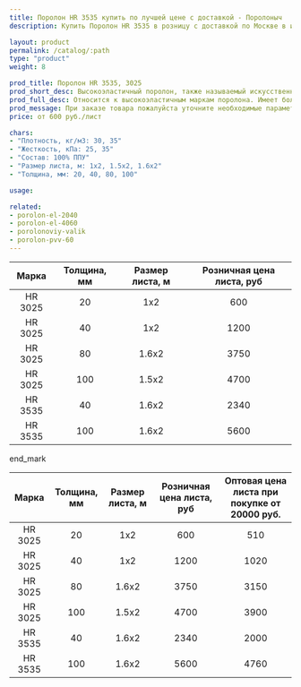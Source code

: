 ```yaml
---
title: Поролон HR 3535 купить по лучшей цене с доставкой - Поролоныч
description: Купить Поролон HR 3535 в розницу с доставкой по Москве в интернет-магазине Поролоныча.

layout: product
permalink: /catalog/:path
type: "product"
weight: 8

prod_title: Поролон HR 3535, 3025
prod_short_desc: Высокоэластичный поролон, также называемый искусственный латекс. В этом поролоне не остаются вмятины даже после длительной эксплуатации.
prod_full_desc: Относится к высокоэластичным маркам поролона. Имеет большое значение плотности и пониженное значение жесткости. HR-марки обладают высокой несущей способностью, повышенной комфортностью и высоким показателем восстанавливаемости. HR 3535 эффективно «работает» при низких и высоких нагрузках за счет ячеек разного размера. Эта особенность HR-марок способствует применению HR 3535 в мебели для людей разного веса.
prod_message: При заказе товара пожалуйста уточните необходимые параметры (толщина, размер листа и количество листов).
price: от 600 руб./лист

chars:
- "Плотность, кг/м3: 30, 35"
- "Жесткость, кПа: 25, 35"
- "Состав: 100% ППУ"
- "Размер листа, м: 1х2, 1.5х2, 1.6х2"
- "Толщина, мм: 20, 40, 80, 100"

usage:

related:
- porolon-el-2040
- porolon-el-4060
- porolonoviy-valik
- porolon-pvv-60
---
```

Марка | Толщина, мм | Размер листа, м | Розничная цена листа, руб |
|:-----------:|:-----------:|:---------------:|:-------------------:|
HR 3025|20|1x2|600
HR 3025|40|1x2|1200
HR 3025|80|1.6x2|3750
HR 3025|100|1.5x2|4700
HR 3535|40|1.6x2|2340
HR 3535|100|1.6x2|5600

end_mark

|Марка | Толщина, мм | Размер листа, м | Розничная цена листа, руб |  Оптовая цена листа при покупке от 20000 руб. |
|:-----------:|:-----------:|:---------------:|:-------------------:|:---------------------------:|
HR 3025|20|1x2|600|510
HR 3025|40|1x2|1200|1020
HR 3025|80|1.6x2|3750|3150
HR 3025|100|1.5x2|4700|3900
HR 3535|40|1.6x2|2340|2000
HR 3535|100|1.6x2|5600|4760
